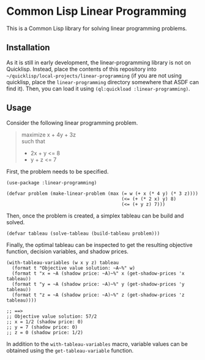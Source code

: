 # Common Lisp Linear Programming

This is a Common Lisp library for solving linear programming problems.

## Installation
As it is still in early development, the linear-programming library is not on Quicklisp.
Instead, place the contents of this repository into `~/quicklisp/local-projects/linear-programming` (if you are not using quicklisp, place the `linear-programming` directory somewhere that ASDF can find it).
Then, you can load it using `(ql:quickload :linear-programming)`.

## Usage
Consider the following linear programming problem.
> maximize  x + 4y + 3z  
> such that  
> * 2x + y <= 8  
> * y + z <= 7

First, the problem needs to be specified.
```common-lisp
(use-package :linear-programming)

(defvar problem (make-linear-problem (max (= w (+ x (* 4 y) (* 3 z))))
                                          (<= (+ (* 2 x) y) 8)
                                          (<= (+ y z) 7)))
```
Then, once the problem is created, a simplex tableau can be build and solved.
```common-lisp
(defvar tableau (solve-tableau (build-tableau problem)))
```
Finally, the optimal tableau can be inspected to get the resulting objective function, decision variables, and shadow prices.
```common-lisp
(with-tableau-variables (w x y z) tableau
  (format t "Objective value solution: ~A~%" w)
  (format t "x = ~A (shadow price: ~A)~%" x (get-shadow-prices 'x tableau))
  (format t "y = ~A (shadow price: ~A)~%" y (get-shadow-prices 'y tableau))
  (format t "z = ~A (shadow price: ~A)~%" z (get-shadow-prices 'z tableau))))

;; ==>
;; Objective value solution: 57/2
;; x = 1/2 (shadow price: 0)
;; y = 7 (shadow price: 0)
;; z = 0 (shadow price: 1/2)
```
In addition to the `with-tableau-variables` macro, variable values can be obtained using the `get-tableau-variable` function.
